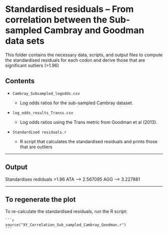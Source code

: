 # Standardised residuals – From correlation between the Sub-sampled Cambray and Goodman data sets

This folder contains the necessary data, scripts, and output files to compute the standardised residuals for each codon and derive those that are significant outliers (>1.96)

## Contents

- `Cambray_Subsampled_logodds.csv`  
  - Log odds ratios for the sub-sampled Cambray dataset.

- `log_odds_results_Transs.csv`  
  - Log odds ratios using the Trans metric from Goodman et al (2013).

- `Standardised residuals.r`  
  - R script that calculates the standardised residuals and prints those that are outliers
    
---

## Output 

Standardises rediduals >1.96
  ATA --> 2.567095
  AGG --> 3.227881

---

## To regenerate the plot

To re-calculate the standardised residuals, run the R script:

    ```r
    source("XY_Correlation_Sub_sampled_Cambray_Goodman.r")
    ```
